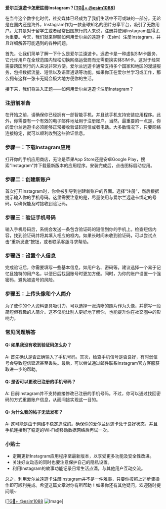 **爱尔兰遠遊卡怎麽註冊Instagram？[[TG💪+ @esim1088](https://t.me/s/esim1088)]**

在当今这个数字化时代，社交媒体已经成为了我们生活中不可或缺的一部分。无论是在国内还是海外，Instagram作为一款全球知名的图片分享平台，吸引了无数用户。尤其是对于留学生或者经常出国旅行的人来说，注册并使用Instagram显得尤为重要。今天，我们就来聊聊如何用爱尔兰的遠遊卡（Esim）注册Instagram，并且详细解答可能遇到的各种问题。

首先，让我们简单了解一下什么是爱尔兰遠遊卡。远遊卡是一种虚拟SIM卡服务，它允许用户在全球范围内轻松切换网络运营商而无需更换实体SIM卡。这对于经常需要跨国旅行的人来说非常方便。爱尔兰远遊卡通常支持多个国家和地区的漫游服务，包括数据流量、短信以及语音通话等功能。如果你正在爱尔兰学习或工作，那么拥有这样一张卡无疑会极大地方便你的生活。

接下来，我们将进入正题——如何用爱尔兰遠遊卡注册Instagram？

### 注册前准备

在开始之前，请确保你已经拥有一部智能手机，并且该手机支持安装应用程序。此外，你需要有一个有效的电子邮件地址用于注册账户。当然，最重要的一点是，你的爱尔兰远遊卡必须能够正常接收验证码短信或者电话。大多数情况下，只要网络连接稳定，就可以顺利收到这些验证信息。

### 步骤一：下载Instagram应用

打开你的手机应用商店，无论是苹果App Store还是安卓Google Play，搜索“Instagram”并下载最新版本的应用程序。安装完成后，点击图标启动应用。

### 步骤二：创建新账户

首次打开Instagram时，你会被引导到创建新账户的界面。选择“注册”，然后根据提示输入你的手机号码。这里需要注意的是，尽量使用与爱尔兰远遊卡绑定的号码，以确保能及时接收到验证码。

### 步骤三：验证手机号码

输入手机号码后，系统会发送一条包含验证码的短信到你的手机上。检查短信内容，找到验证码并将其填入相应的框内。如果长时间未收到验证码，可以尝试点击“重新发送”按钮，或者联系客服寻求帮助。

### 步骤四：设置个人信息

完成验证后，你需要填写一些基本信息，如用户名、密码等。建议选择一个易于记忆且独特的用户名，以便日后找回账号时更加方便。同时，为你的账户设置一个强密码，避免被盗号的风险。

### 步骤五：上传头像和个人简介

为了使你的个人资料更具吸引力，可以选择一张清晰的照片作为头像，并撰写一段简短但有趣的人简介。这不仅能让别人更好地了解你，也能提升你在社交圈中的影响力。

### 常见问题解答

#### Q: 如果我没有收到验证码怎么办？
A: 首先确认是否正确输入了手机号码。其次，检查手机信号是否良好，有时弱信号会导致短信延迟甚至丢失。最后，可以尝试通过邮件联系Instagram官方客服获取进一步的帮助。

#### Q: 是否可以更改已注册的手机号码？
A: 目前Instagram并不支持直接修改已注册的手机号码。不过，你可以通过找回密码的方式重置账户信息，从而间接实现这一目的。

#### Q: 为什么我的帖子无法发布？
A: 这可能是由于网络不稳定造成的。确保你的爱尔兰远遊卡处于良好状态，并且手机连接到了稳定的Wi-Fi或移动数据网络后再试一次。

### 小贴士

- 定期更新Instagram应用程序至最新版本，以享受更多功能及安全性改进。
- 关注好友动态的同时也要注意保护自己的隐私设置。
- 利用Instagram的故事功能记录日常生活点滴，与其他用户互动交流。

总之，利用爱尔兰遠遊卡注册Instagram并不是一件难事，只要你按照上述步骤操作即可顺利完成。希望这篇文章对你有所帮助！如果你还有其他疑问，欢迎随时提问哦~

[[TG💪+ @esim1088](https://t.me/s/esim1088) ![Image](https://i.postimg.cc/4NQfJmqS/Snipaste-2025-05-13-00-14-12.png)]